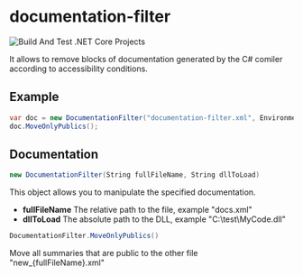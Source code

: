 # documentation-filter
![Build And Test .NET Core Projects](https://github.com/tomashalac/documentation-filter/workflows/Build%20And%20Test%20.NET%20Core%20Projects/badge.svg)

It allows to remove blocks of documentation generated by the C# comiler according to accessibility conditions.


## Example
```c#
var doc = new DocumentationFilter("documentation-filter.xml", Environment.CurrentDirectory + "/documentation-filter.dll");
doc.MoveOnlyPublics();
```

## Documentation

```c#
new DocumentationFilter(String fullFileName, String dllToLoad)
```
This object allows you to manipulate the specified documentation.
* **fullFileName** The relative path to the file, example "docs.xml"
* **dllToLoad** The absolute path to the DLL, example "C:\test\MyCode.dll"

```c#
DocumentationFilter.MoveOnlyPublics()
```
Move all summaries that are public to the other file "new_{fullFileName}.xml"
